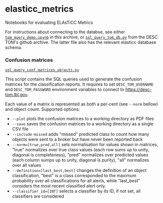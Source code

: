 # elasticc_metrics
Notebooks for evaluating ELAsTiCC Metrics

For instructions about connecting to the databse, see either
[`tom_query_demo.ipynb`](https://github.com/LSSTDESC/elasticc_metrics/blob/main/tom_query_demo.ipynb)
in this archive, or
[`sql_query_tom_db.py`](https://github.com/LSSTDESC/tom_desc/blob/main/sql_query_tom_db.py)
from the DESC TOM's github archive.  The latter file also has the relevant elasticc database schema.

### Confusion matrices

[`sql_query_conf_matrices_objects.py`](https://github.com/LSSTDESC/elasticc_metrics/blob/main/sql_query_conf_matrices_objects.py)

This script contains the SQL queries used to generate the confusion matrices for the classification reports.
It requires to set `DESC_TOM_USERNAME` and `DESC_TOM_PASSWORD` environment variables to connect to https://desc-tom.lbl.gov.

Each value of a matrix is represented as both a per-cent (see `--norm` bellow) and object count.
Supported options:

- `--plot` plots the confusion matrices to a working directory as PDF files
- `--save` saves the confusion matrices to a working directory as a single CSV file
- `--include-missed` adds "missed" predicted class to count how many objects were sent to a broker but have never been reported back
- `--norm=[true,pred,all]` sets normalisation for values shown in matrices, "true" normalizes over true class values (each row sums up to unity, diagonal is completeness), "pred" normalizes over predicted values (each column sumps up to unity, diagonal is purity), "all" normalizes over all values
- `--definition=[last_best,best]` changes the definition of an object classification, "best" is a class corresponded to the maximum probability over all classifications for all alerts, while "last_best" considers the most recent classified alert only.
- `--classifier_id=[INT]` selects a classifier by its ID, if not set, all classifiers are considered